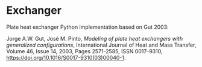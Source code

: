 # Exchanger

Plate heat exchanger Python implementation based on Gut 2003:

Jorge A.W. Gut, José M. Pinto, *Modeling of plate heat exchangers with generalized configurations*, International Journal of Heat and Mass Transfer, Volume 46, Issue 14, 2003, Pages 2571-2585, ISSN 0017-9310, https://doi.org/10.1016/S0017-9310(03)00040-1.
